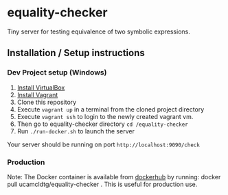 # equality-checker
Tiny server for testing equivalence of two symbolic expressions.

## Installation / Setup instructions
### Dev Project setup (Windows)
1. [Install VirtualBox](https://www.virtualbox.org/wiki/Downloads)
2. [Install Vagrant](http://docs.vagrantup.com/v2/installation/)
3. Clone this repository
4. Execute `vagrant up` in a terminal from the cloned project directory
5. Execute `vagrant ssh` to login to the newly created vagrant vm.
6. Then go to equality-checker directory `cd /equality-checker`
7. Run `./run-docker.sh` to launch the server

Your server should be running on port `http://localhost:9090/check`

### Production
Note: The Docker container is available from [dockerhub](https://registry.hub.docker.com/u/ucamcldtg/equality-checker/) by running: docker pull ucamcldtg/equality-checker . This is useful for production use.
